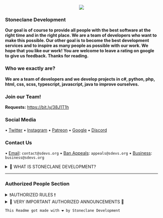 <p align="center">
<img src="https://user-images.githubusercontent.com/81481526/171454020-7a4b483b-e273-4224-a015-5c9dc9d6c449.gif" />
</p>

### Stoneclane Development

**Our goal is of course to provide all people with the best software at the right time and in the right place. We are a team of developers who want to make this possible. Our other goal is to become the best development services and to inspire as many people as possible with our work. We hope that you like our work! You are welcome to leave a rating on google to give us feedback. Thanks for reading.**

### Who we exactly are?
**We are a team of developers and we develop projects in c#, python, php, html, css, scss, typescript, javascript, java to improve ourselves.**

### Join our Team!
**Requests:** https://bit.ly/38J1T1h

### Social Media
• [Twitter](https://twitter.com/StoneclaneD)
• [Instagram](https://instagram.com/stoneclane.devs)
• [Patreon](https://patreon.com/sdevs)
• [Google](https://bit.ly/3vqdVnV)
• [Discord](https://discord.gg/M7kaJDZtyY)

### Contact Us
• [Email](mailto://contact@sdevs.org): ``contact@sdevs.org``
• [Ban Appeals](mailto://appeals@sdevs.org): ``appeals@sdevs.org``
• [Business](mailto://business@sdevs.org): ``business@sdevs.org``

<details><summary>🤔 WHAT IS STONECLANE DEVELOPMENT?</summary> 
  
  * Stoneclane Development is not a for-profit company: it is a for-profit company. (We charge some fees for Tresthost hosting (Euros) and Giveaways supplement (Euros or Dollars) services. Although the .org domain name is also used in free events, we are standing by Stoneclane Development with paid services.
  
  * Stoneclane Development is not your toy: Making similar jokes like Mr p, playing with systems gives damage/loss of stock to Stoneclane Development. Never do this yourself. 
  
  * Stoneclane Development does not give bad trust to users, it always gives good trust and money back: your amount invested in a project in Stoneclane Development unconditionally your amount refunded 
  
  * Stoneclane Development is not the place to insult and threaten our customers, we know, sometimes people can be annoying and we can treat them badly in return. we regret the insults and threats we welcome. Please be you; Do not insult and threaten, both parties should not be upset. The right to change the rules is reserved by the Founders. 
  * Stoneclane Development projects are related to Discord; As Stoneclane Development, we are always able to produce projects related to Discord and sometimes non-discord. Since we mostly produce projects related to discord, if you have a project suggestion definitely get it with discord. examples: discord bot, discord server, discord bot type (economy bot etc.) 
  * At Stoneclane Development it is not important to have an authority/benefit; at least some code knowledge is required to recruit us as Stoneclane Development. the superiority we give you, never the advantage etc. It's not an event. consists of responsibility. Being a Stoneclane Development officer is not an advantage, it's a responsibility. 
  
  Best regards, 
  Stoneclane Development team
</details>

-------------------------------------------------
### Authorized People Section
<details><summary>❗AUTHORIZED RULES ❗</summary>
  
 ### Hello, Authorities. 

**Here are the rules you have to follow. No one can change the rules except @JanjyTapYT and @heyturkiye58.**

1. Be respectful and don't insult people. 
2. Do not create unnecessary files. 
3. Try to provide the best service to members. **

**It will stay that way as long as the rules don't change. Sanctions are imposed on the changer.**
</details>

<details><summary>📢 VERY IMPORTANT AUTHORIZED ANNOUNCEMENTS 📢 </summary>
  
## May 2022
  **There is no announcement at the moment, it will be written here in the future.**
## June 2022
  **There is no announcement at the moment, it will be written here in the future.**
## July 2022
  * As Stoneclane Development, we support Ukraine. [click to support](https://stand-with-ukraine.pp.ua) - HeyTürkiye (11:07 UTC+3 29 July 2022, Friday)
  
</details>

```
This Readme got made with ❤️ by Stoneclane Development
``` 
